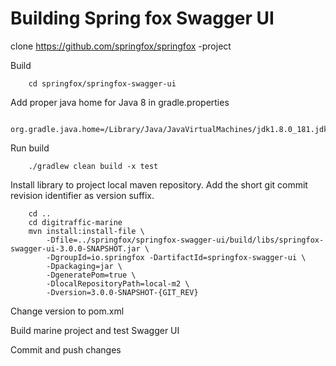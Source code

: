 # Building Spring fox Swagger UI

clone https://github.com/springfox/springfox -project

Build

        cd springfox/springfox-swagger-ui
        
Add proper java home for Java 8 in gradle.properties

        org.gradle.java.home=/Library/Java/JavaVirtualMachines/jdk1.8.0_181.jdk/Contents/Home
        
Run build

        ./gradlew clean build -x test
        
Install library to project local maven repository. Add the short git commit revision identifier as version suffix.

        cd ..
        cd digitraffic-marine
        mvn install:install-file \
            -Dfile=../springfox/springfox-swagger-ui/build/libs/springfox-swagger-ui-3.0.0-SNAPSHOT.jar \
            -DgroupId=io.springfox -DartifactId=springfox-swagger-ui \
            -Dpackaging=jar \
            -DgeneratePom=true \
            -DlocalRepositoryPath=local-m2 \
            -Dversion=3.0.0-SNAPSHOT-{GIT_REV}
        
Change version to pom.xml

Build marine project and test Swagger UI

Commit and push changes